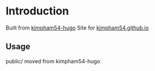 # Introduction

Built from [kimpham54-hugo](https://github.com/kimpham54/kimpham54-hugo)
Site for [kimpham54.github.io](http://kimpham54.github.io/)

## Usage

public/ moved from kimpham54-hugo
<!--stackedit_data:
eyJoaXN0b3J5IjpbMTc2MzE4NTM3NF19
-->
